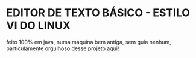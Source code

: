 # EDITOR DE TEXTO BÁSICO - ESTILO VI DO LINUX

feito 100% em java, numa máquina bem antiga, sem guia nenhum, particulamente orgulhoso desse projeto aqui!
